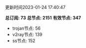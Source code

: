 更新时间2023-01-24 17:40:47

**总订阅: 73**
**总节点: 2151**
**有效节点: 347**
- trojan节点: 56
- v2ray节点: 139
- ss节点: 152
